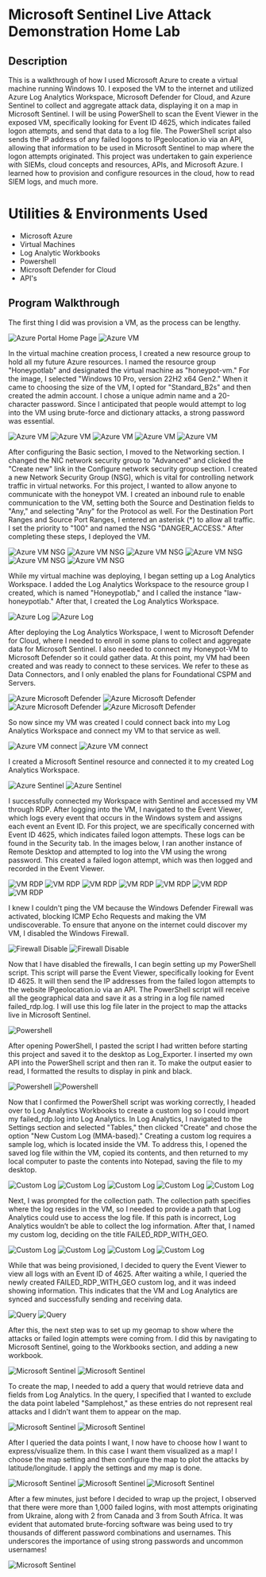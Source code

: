 # Microsoft Sentinel Live Attack Demonstration Home Lab

## Description 

This is a walkthrough of how I used Microsoft Azure to create a virtual machine running Windows 10. I exposed the VM to the internet and utilized Azure Log Analytics Workspace, Microsoft Defender for Cloud, and Azure Sentinel to collect and aggregate attack data, displaying it on a map in Microsoft Sentinel. I will be using PowerShell to scan the Event Viewer in the exposed VM, specifically looking for Event ID 4625, which indicates failed logon attempts, and send that data to a log file. The PowerShell script also sends the IP address of any failed logons to IPgeolocation.io via an API, allowing that information to be used in Microsoft Sentinel to map where the logon attempts originated. This project was undertaken to gain experience with SIEMs, cloud concepts and resources, APIs, and Microsoft Azure. I learned how to provision and configure resources in the cloud, how to read SIEM logs, and much more.

# Utilities & Environments Used
-  Microsoft Azure
-  Virtual Machines
-  Log Analytic Workbooks
-  Powershell
-  Microsoft Defender for Cloud
-  API's


## Program Walkthrough

The first thing I did was provision a VM, as the process can be lengthy.

![Azure Portal Home Page](https://github.com/ofentse579/Images/blob/main/Microsoft%20SIEM/SIEM%20(59).png)
![Azure VM](https://github.com/ofentse579/Images/blob/main/Microsoft%20SIEM/SIEM%20(58).png)

In the virtual machine creation process, I created a new resource group to hold all my future Azure resources. I named the resource group "Honeypotlab" and designated the virtual machine as "honeypot-vm." For the image, I selected "Windows 10 Pro, version 22H2 x64 Gen2." When it came to choosing the size of the VM, I opted for "Standard_B2s" and then created the admin account. I chose a unique admin name and a 20-character password. Since I anticipated that people would attempt to log into the VM using brute-force and dictionary attacks, a strong password was essential.

![Azure VM](https://github.com/ofentse579/Images/blob/main/Microsoft%20SIEM/SIEM%20(57).png)
![Azure VM](https://github.com/ofentse579/Images/blob/main/Microsoft%20SIEM/SIEM%20(56).png)
![Azure VM](https://github.com/ofentse579/Images/blob/main/Microsoft%20SIEM/SIEM%20(55).png)
![Azure VM](https://github.com/ofentse579/Images/blob/main/Microsoft%20SIEM/SIEM%20(53).png)
![Azure VM](https://github.com/ofentse579/Images/blob/main/Microsoft%20SIEM/SIEM%20(52).png)

After configuring the Basic section, I moved to the Networking section. I changed the NIC network security group to "Advanced" and clicked the "Create new" link in the Configure network security group section. I created a new Network Security Group (NSG), which is vital for controlling network traffic in virtual networks. For this project, I wanted to allow anyone to communicate with the honeypot VM. I created an inbound rule to enable communication to the VM, setting both the Source and Destination fields to "Any," and selecting "Any" for the Protocol as well. For the Destination Port Ranges and Source Port Ranges, I entered an asterisk (*) to allow all traffic. I set the priority to "100" and named the NSG "DANGER_ACCESS." After completing these steps, I deployed the VM.

![Azure VM NSG](https://github.com/ofentse579/Images/blob/main/Microsoft%20SIEM/SIEM%20(50).png)
![Azure VM NSG](https://github.com/ofentse579/Images/blob/main/Microsoft%20SIEM/SIEM%20(49).png)
![Azure VM NSG](https://github.com/ofentse579/Images/blob/main/Microsoft%20SIEM/SIEM%20(48).png)
![Azure VM NSG](https://github.com/ofentse579/Images/blob/main/Microsoft%20SIEM/SIEM%20(47).png)
![Azure VM NSG](https://github.com/ofentse579/Images/blob/main/Microsoft%20SIEM/SIEM%20(46).png)
![Azure VM NSG](https://github.com/ofentse579/Images/blob/main/Microsoft%20SIEM/SIEM%20(45).png)

While my virtual machine was deploying, I began setting up a Log Analytics Workspace. I added the Log Analytics Workspace to the resource group I created, which is named "Honeypotlab," and I called the instance "law-honeypotlab." After that, I created the Log Analytics Workspace.

![Azure Log ](https://github.com/ofentse579/Images/blob/main/Microsoft%20SIEM/SIEM%20(42).png)
![Azure Log ](https://github.com/ofentse579/Images/blob/main/Microsoft%20SIEM/SIEM%20(41).png)

After deploying the Log Analytics Workspace, I went to Microsoft Defender for Cloud, where I needed to enroll in some plans to collect and aggregate data for Microsoft Sentinel. I also needed to connect my Honeypot-VM to Microsoft Defender so it could gather data. At this point, my VM had been created and was ready to connect to these services. We refer to these as Data Connectors, and I only enabled the plans for Foundational CSPM and Servers.

![Azure Microsoft Defender ](https://github.com/ofentse579/Images/blob/main/Microsoft%20SIEM/SIEM%20(40).png)
![Azure Microsoft Defender ](https://github.com/ofentse579/Images/blob/main/Microsoft%20SIEM/SIEM%20(39).png)
![Azure Microsoft Defender ](https://github.com/ofentse579/Images/blob/main/Microsoft%20SIEM/SIEM%20(38).png)
![Azure Microsoft Defender ](https://github.com/ofentse579/Images/blob/main/Microsoft%20SIEM/SIEM%20(37).png)

So now since my VM was created I could connect back into my Log Analytics Workspace and connect my VM to that service as well.

![Azure VM connect ](https://github.com/ofentse579/Images/blob/main/Microsoft%20SIEM/SIEM%20(36).png)
![Azure VM connect ](https://github.com/ofentse579/Images/blob/main/Microsoft%20SIEM/SIEM%20(35).png)

I created a Microsoft Sentinel resource and connected it to my created Log Analytics Workspace.

![Azure Sentinel ](https://github.com/ofentse579/Images/blob/main/Microsoft%20SIEM/SIEM%20(34).png)
![Azure Sentinel ](https://github.com/ofentse579/Images/blob/main/Microsoft%20SIEM/SIEM%20(33).png)

I successfully connected my Workspace with Sentinel and accessed my VM through RDP. After logging into the VM, I navigated to the Event Viewer, which logs every event that occurs in the Windows system and assigns each event an Event ID. For this project, we are specifically concerned with Event ID 4625, which indicates failed logon attempts. These logs can be found in the Security tab. In the images below, I ran another instance of Remote Desktop and attempted to log into the VM using the wrong password. This created a failed logon attempt, which was then logged and recorded in the Event Viewer.

![VM RDP](https://github.com/ofentse579/Images/blob/main/Microsoft%20SIEM/SIEM%20(32).png)
![VM RDP ](https://github.com/ofentse579/Images/blob/main/Microsoft%20SIEM/SIEM%20(31).png)
![VM RDP](https://github.com/ofentse579/Images/blob/main/Microsoft%20SIEM/SIEM%20(30).png)
![VM RDP](https://github.com/ofentse579/Images/blob/main/Microsoft%20SIEM/SIEM%20(29).png)
![VM RDP ](https://github.com/ofentse579/Images/blob/main/Microsoft%20SIEM/SIEM%20(28).png)
![VM RDP](https://github.com/ofentse579/Images/blob/main/Microsoft%20SIEM/SIEM%20(27).png)
![VM RDP](https://github.com/ofentse579/Images/blob/main/Microsoft%20SIEM/SIEM%20(26).png)

I knew I couldn't ping the VM because the Windows Defender Firewall was activated, blocking ICMP Echo Requests and making the VM undiscoverable. To ensure that anyone on the internet could discover my VM, I disabled the Windows Firewall.

![Firewall Disable](https://github.com/ofentse579/Images/blob/main/Microsoft%20SIEM/SIEM%20(25).png)
![Firewall Disable](https://github.com/ofentse579/Images/blob/main/Microsoft%20SIEM/SIEM%20(24).png)

Now that I have disabled the firewalls, I can begin setting up my PowerShell script. This script will parse the Event Viewer, specifically looking for Event ID 4625. It will then send the IP addresses from the failed logon attempts to the website IPgeolocation.io via an API. The PowerShell script will receive all the geographical data and save it as a string in a log file named failed_rdp.log. I will use this log file later in the project to map the attacks live in Microsoft Sentinel.

![Powershell](https://github.com/ofentse579/Images/blob/main/Microsoft%20SIEM/SIEM%20(23).png)

After opening PowerShell, I pasted the script I had written before starting this project and saved it to the desktop as Log_Exporter. I inserted my own API into the PowerShell script and then ran it. To make the output easier to read, I formatted the results to display in pink and black.

![Powershell](https://github.com/ofentse579/Images/blob/main/Microsoft%20SIEM/SIEM%20(22).png)
![Powershell](https://github.com/ofentse579/Images/blob/main/Microsoft%20SIEM/SIEM%20(21).png)

Now that I confirmed the PowerShell script was working correctly, I headed over to Log Analytics Workbooks to create a custom log so I could import my failed_rdp.log into Log Analytics. In Log Analytics, I navigated to the Settings section and selected "Tables," then clicked "Create" and chose the option "New Custom Log (MMA-based)." Creating a custom log requires a sample log, which is located inside the VM. To address this, I opened the saved log file within the VM, copied its contents, and then returned to my local computer to paste the contents into Notepad, saving the file to my desktop.

![Custom Log](https://github.com/ofentse579/Images/blob/main/Microsoft%20SIEM/SIEM%20(20).png)
![Custom Log](https://github.com/ofentse579/Images/blob/main/Microsoft%20SIEM/SIEM%20(19).png)
![Custom Log](https://github.com/ofentse579/Images/blob/main/Microsoft%20SIEM/SIEM%20(18).png)
![Custom Log](https://github.com/ofentse579/Images/blob/main/Microsoft%20SIEM/SIEM%20(17).png)
![Custom Log](https://github.com/ofentse579/Images/blob/main/Microsoft%20SIEM/SIEM%20(16).png)

Next, I was prompted for the collection path. The collection path specifies where the log resides in the VM, so I needed to provide a path that Log Analytics could use to access the log file. If this path is incorrect, Log Analytics wouldn’t be able to collect the log information. After that, I named my custom log, deciding on the title FAILED_RDP_WITH_GEO.

![Custom Log](https://github.com/ofentse579/Images/blob/main/Microsoft%20SIEM/SIEM%20(15).png)
![Custom Log](https://github.com/ofentse579/Images/blob/main/Microsoft%20SIEM/SIEM%20(14).png)
![Custom Log](https://github.com/ofentse579/Images/blob/main/Microsoft%20SIEM/SIEM%20(13).png)
![Custom Log](https://github.com/ofentse579/Images/blob/main/Microsoft%20SIEM/SIEM%20(12).png)

While that was being provisioned, I decided to query the Event Viewer to view all logs with an Event ID of 4625. After waiting a while, I queried the newly created FAILED_RDP_WITH_GEO custom log, and it was indeed showing information. This indicates that the VM and Log Analytics are synced and successfully sending and receiving data.

![Query](https://github.com/ofentse579/Images/blob/main/Microsoft%20SIEM/SIEM%20(11).png)
![Query](https://github.com/ofentse579/Images/blob/main/Microsoft%20SIEM/SIEM%20(10).png)

After this, the next step was to set up my geomap to show where the attacks or failed login attempts were coming from. I did this by navigating to Microsoft Sentinel, going to the Workbooks section, and adding a new workbook. 

![Microsoft Sentinel](https://github.com/ofentse579/Images/blob/main/Microsoft%20SIEM/SIEM%20(9).png)
![Microsoft Sentinel](https://github.com/ofentse579/Images/blob/main/Microsoft%20SIEM/SIEM%20(8).png)

To create the map, I needed to add a query that would retrieve data and fields from Log Analytics. In the query, I specified that I wanted to exclude the data point labeled "Samplehost," as these entries do not represent real attacks and I didn’t want them to appear on the map.


![Microsoft Sentinel](https://github.com/ofentse579/Images/blob/main/Microsoft%20SIEM/SIEM%20(7).png)
![Microsoft Sentinel](https://github.com/ofentse579/Images/blob/main/Microsoft%20SIEM/SIEM%20(6).png)

After I queried the data points I want, I now have to choose how I want to express/visualize them. In this case I want them visualized as a map! I choose the map setting and then configure the map to plot the attacks by latitude/longitude. I apply the settings and my map is done.

![Microsoft Sentinel](https://github.com/ofentse579/Images/blob/main/Microsoft%20SIEM/SIEM%20(5).png)
![Microsoft Sentinel](https://github.com/ofentse579/Images/blob/main/Microsoft%20SIEM/SIEM%20(4).png)
![Microsoft Sentinel](https://github.com/ofentse579/Images/blob/main/Microsoft%20SIEM/SIEM%20(3).png)

After a few minutes, just before I decided to wrap up the project, I observed that there were more than 1,000 failed logins, with most attempts originating from Ukraine, along with 2 from Canada and 3 from South Africa. It was evident that automated brute-forcing software was being used to try thousands of different password combinations and usernames. This underscores the importance of using strong passwords and uncommon usernames!

![Microsoft Sentinel](https://github.com/ofentse579/Images/blob/main/Microsoft%20SIEM/SIEM%20(1).png)
